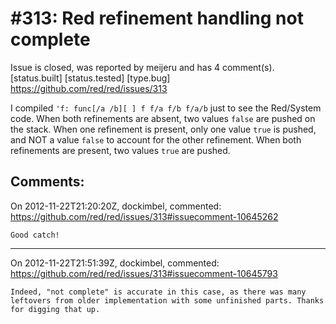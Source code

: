 
#313: Red refinement handling not complete
================================================================================
Issue is closed, was reported by meijeru and has 4 comment(s).
[status.built] [status.tested] [type.bug]
<https://github.com/red/red/issues/313>

I compiled `'f: func[/a /b][ ] f f/a f/b f/a/b`  just to see the Red/System code. When both refinements are absent, two values `false` are pushed on the stack. When one refinement is present, only one value `true` is pushed, and NOT a value `false` to account for the other refinement.  When both refinements are present, two values `true` are pushed.



Comments:
--------------------------------------------------------------------------------

On 2012-11-22T21:20:20Z, dockimbel, commented:
<https://github.com/red/red/issues/313#issuecomment-10645262>

    Good catch!

--------------------------------------------------------------------------------

On 2012-11-22T21:51:39Z, dockimbel, commented:
<https://github.com/red/red/issues/313#issuecomment-10645793>

    Indeed, "not complete" is accurate in this case, as there was many leftovers from older implementation with some unfinished parts. Thanks for digging that up.

